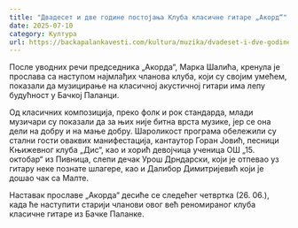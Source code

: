 ```yaml
---
title: "Двадесет и две године постојања Клуба класичне гитаре „Акорд“"
date: 2025-07-10
category: Култура
url: https://backapalankavesti.com/kultura/muzika/dvadeset-i-dve-godine-postojanja-kluba-klasicne-gitare-akord/
---
```


После уводних речи председника „Акорда“, Марка Шалића, кренула је прослава са наступом најмлађих чланова клуба, који су својим умећем, показали да музицирање на класичној акустичној гитари има лепу будућност у Бачкој Паланци.

Од класичних композиција, преко фолк и рок стандарда, млади музичари су показали да за њих није битна врста музике, јер се она дели на добру и на мање добру. Шароликост програма обележили су стални гости оваквих манифестација, кантаутор Горан Јовић, песници Књижевног клуба „Дис“, као и хорић девојчица ученица ОШ „15. октобар“ из Пивница, слепи дечак Урош Дрндарски, који је отпевао уз гитару неке познате шлагере, као и Далибор Димитријевић који је дошао чак са Малте.

Наставак прославе „Акорда“ десиће се следећег четвртка (26. 06.), када ће наступити старији чланови овог већ реномираног клуба класичне гитаре из Бачке Паланке.
